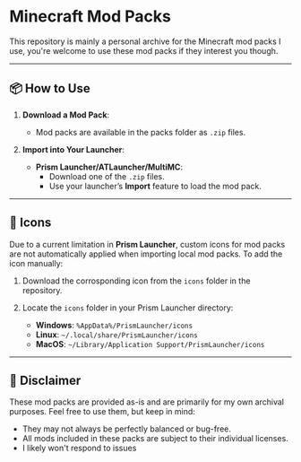 # Minecraft Mod Packs

This repository is mainly a personal archive for the Minecraft mod packs I use, you're welcome to use these mod packs if they interest you though.

---

## 📦 How to Use

1. **Download a Mod Pack**:
   - Mod packs are available in the packs folder as `.zip` files.

2. **Import into Your Launcher**:
   - **Prism Launcher/ATLauncher/MultiMC**:
     - Download one of the `.zip` files.
     - Use your launcher’s **Import** feature to load the mod pack.
---

## 🎨 Icons

Due to a current limitation in **Prism Launcher**, custom icons for mod packs are not automatically applied when importing local mod packs. To add the icon manually:

1. Download the corrosponding icon from the `icons` folder in the repository.
   
2. Locate the `icons` folder in your Prism Launcher directory:
   - **Windows**: `%AppData%/PrismLauncher/icons`
   - **Linux**: `~/.local/share/PrismLauncher/icons`
   - **MacOS**: `~/Library/Application Support/PrismLauncher/icons`

---

## 🤝 Disclaimer

These mod packs are provided as-is and are primarily for my own archival purposes. Feel free to use them, but keep in mind:
- They may not always be perfectly balanced or bug-free.
- All mods included in these packs are subject to their individual licenses.
- I likely won't respond to issues
